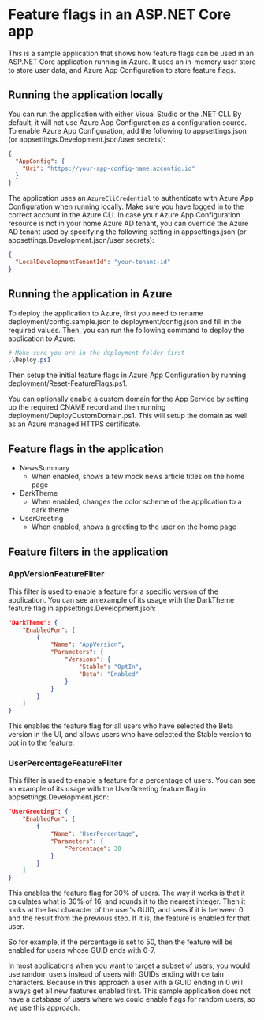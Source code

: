 # Feature flags in an ASP.NET Core app

This is a sample application that shows how feature flags can be used in an ASP.NET Core application running in Azure.
It uses an in-memory user store to store user data, and Azure App Configuration to store feature flags.

## Running the application locally

You can run the application with either Visual Studio or the .NET CLI.
By default, it will not use Azure App Configuration as a configuration source.
To enable Azure App Configuration, add the following to appsettings.json (or appsettings.Development.json/user secrets):

```json
{
  "AppConfig": {
    "Uri": "https://your-app-config-name.azconfig.io"
  }
}
```

The application uses an `AzureCliCredential` to authenticate with Azure App Configuration when running locally.
Make sure you have logged in to the correct account in the Azure CLI.
In case your Azure App Configuration resource is not in your home Azure AD tenant,
you can override the Azure AD tenant used by specifying the following setting in appsettings.json (or appsettings.Development.json/user secrets):

```json
{
  "LocalDevelopmentTenantId": "your-tenant-id"
}
```

## Running the application in Azure

To deploy the application to Azure, first you need to rename deployment/config.sample.json to deployment/config.json and fill in the required values.
Then, you can run the following command to deploy the application to Azure:

```powershell
# Make sure you are in the deployment folder first
.\Deploy.ps1
```

Then setup the initial feature flags in Azure App Configuration by running deployment/Reset-FeatureFlags.ps1.

You can optionally enable a custom domain for the App Service by setting up the required CNAME record and then running deployment/DeployCustomDomain.ps1.
This will setup the domain as well as an Azure managed HTTPS certificate.

## Feature flags in the application

- NewsSummary
  - When enabled, shows a few mock news article titles on the home page
- DarkTheme
  - When enabled, changes the color scheme of the application to a dark theme
- UserGreeting
  - When enabled, shows a greeting to the user on the home page

## Feature filters in the application

### AppVersionFeatureFilter

This filter is used to enable a feature for a specific version of the application.
You can see an example of its usage with the DarkTheme feature flag in appsettings.Development.json:

```json
"DarkTheme": {
    "EnabledFor": [
        {
            "Name": "AppVersion",
            "Parameters": {
                "Versions": {
                    "Stable": "OptIn",
                    "Beta": "Enabled"
                }
            }
        }
    ]
}
```

This enables the feature flag for all users who have selected the Beta version in the UI,
and allows users who have selected the Stable version to opt in to the feature.

### UserPercentageFeatureFilter

This filter is used to enable a feature for a percentage of users.
You can see an example of its usage with the UserGreeting feature flag in appsettings.Development.json:

```json
"UserGreeting": {
    "EnabledFor": [
        {
            "Name": "UserPercentage",
            "Parameters": {
                "Percentage": 30
            }
        }
    ]
}
```

This enables the feature flag for 30% of users.
The way it works is that it calculates what is 30% of 16, and rounds it to the nearest integer.
Then it looks at the last character of the user's GUID, and sees if it is between 0 and the result from the previous step.
If it is, the feature is enabled for that user.

So for example, if the percentage is set to 50, then the feature will be enabled for users whose GUID ends with 0-7.

In most applications when you want to target a subset of users, you would use random users instead of users with GUIDs ending with certain characters.
Because in this approach a user with a GUID ending in 0 will always get all new features enabled first.
This sample application does not have a database of users where we could enable flags for random users,
so we use this approach.
